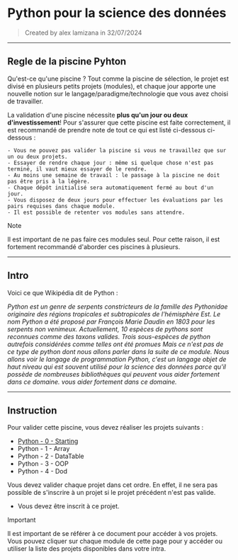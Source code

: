# Python pour la science des données

> Created by alex lamizana in 32/07/2024
----------------------------------------------------------------------------

## Regle de la piscine Pyhton

Qu'est-ce qu'une piscine ?
Tout comme la piscine de sélection, le projet est divisé en plusieurs petits projets (modules),
et chaque jour apporte une nouvelle notion sur le langage/paradigme/technologie que vous avez choisi de travailler.

La validation d'une piscine nécessite **plus qu'un jour ou deux d'investissement**!
Pour s'assurer que cette piscine est faite correctement, il est recommandé de prendre note de tout ce qui est listé ci-dessous
ci-dessous :

    - Vous ne pouvez pas valider la piscine si vous ne travaillez que sur un ou deux projets.
    - Essayer de rendre chaque jour : même si quelque chose n'est pas terminé, il vaut mieux essayer de le rendre.
    - Au moins une semaine de travail : le passage à la piscine ne doit pas être pris à la légère.
    - Chaque dépôt initialisé sera automatiquement fermé au bout d'un jour.
    - Vous disposez de deux jours pour effectuer les évaluations par les pairs requises dans chaque module.
    - Il est possible de retenter vos modules sans attendre.

> [!NOTE]
> Il est important de ne pas faire ces modules seul. Pour cette raison, il est
> fortement recommandé d'aborder ces piscines à plusieurs.

----------------------------------------------------------------------------

## Intro

Voici ce que Wikipédia dit de Python :

*Python est un genre de serpents constricteurs de la famille des Pythonidae originaire des régions tropicales et subtropicales de l'hémisphère Est.
Le nom Python a été proposé par François Marie Daudin en 1803 pour les serpents non venimeux.
Actuellement, 10 espèces de pythons sont reconnues comme des taxons valides.
Trois sous-espèces de python autrefois considérées comme telles ont été promues
Mais ce n'est pas de ce type de python dont nous allons parler dans la suite de ce module.
Nous allons voir le langage de programmation Python, c'est un langage objet de haut niveau qui est souvent utilisé pour la science des données parce qu'il possède de nombreuses bibliothèques qui peuvent vous aider fortement dans ce domaine.
vous aider fortement dans ce domaine.*

----------------------------------------------------------------------------

## Instruction

Pour valider cette piscine, vous devez réaliser les projets suivants :

- [Python - 0 - Starting](/Starting/README.md)
- Python - 1 - Array
- Python - 2 - DataTable
- Python - 3 - OOP
- Python - 4 - Dod

Vous devez valider chaque projet dans cet ordre.
En effet, il ne sera pas possible de s'inscrire à un projet si le projet précédent n'est pas valide.

- Vous devez être inscrit à ce projet.

> [!IMPORTANT]
> Il est important de se référer à ce document pour accéder à vos projets.
> Vous pouvez cliquer sur chaque module de cette page pour y accéder ou utiliser la liste des projets disponibles dans votre intra.

